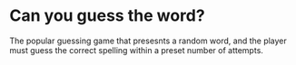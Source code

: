# Can you guess the word?

The popular guessing game that presesnts a random word, and the player must guess the correct spelling within a preset number of attempts.
